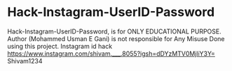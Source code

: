 # Hack-Instagram-UserID-Password

Hack-Instagram-UserID-Password, is for ONLY EDUCATIONAL PURPOSE. Author (Mohammed Usman E Gani) is not responsible for Any Misuse Done using this project.
Instagram id hack https://www.instagram.com/shivam.___.8055?igsh=dDYzMTV0MjliY3Y=    
Shivam1234
